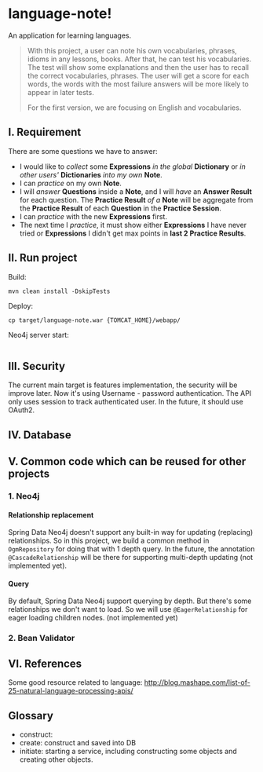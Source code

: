 language-note!
==============
An application for learning languages.

> With this project, a user can note his own vocabularies, phrases, idioms in any lessons, books.
> After that, he can test his vocabularies. The test will show some explanations and then the user has to recall the correct vocabularies, phrases.
> The user will get a score for each words, the words with the most failure answers will be more likely to appear in later tests.
> 
> For the first version, we are focusing on English and vocabularies.

## I. Requirement 
There are some questions we have to answer:

- I would like to _collect_ some **Expressions** _in the global_ **Dictionary** or _in other users'_ **Dictionaries** _into my own_ **Note**.
- I can _practice_ on my own **Note**.
- I will _answer_ **Questions** inside a **Note**, and I will _have_ an **Answer Result** for each question. The **Practice Result** _of a_ **Note** will be aggregate from the **Practice Result** of each **Question** in the **Practice Session**. 
- I can _practice_ with the new **Expressions** first.
- The next time I _practice_, it must show either **Expressions** I have never tried or **Expressions** I didn't get max points in **last 2 Practice Results**.

## II. Run project
Build:
```
mvn clean install -DskipTests
```

Deploy:
```
cp target/language-note.war {TOMCAT_HOME}/webapp/
```

Neo4j server start:
```
```

## III. Security
The current main target is features implementation, the security will be improve later.
Now it's using Username - password authentication. The API only uses session to track authenticated user.
In the future, it should use OAuth2.

## IV. Database

## V. Common code which can be reused for other projects
### 1. Neo4j
#### Relationship replacement
Spring Data Neo4j doesn't support any built-in way for updating (replacing) relationships.
So in this project, we build a common method in `OgmRepository` for doing that with 1 depth query.
In the future, the annotation `@CascadeRelationship` will be there for supporting multi-depth updating (not implemented yet).

#### Query
By default, Spring Data Neo4j support querying by depth. But there's some relationships we don't want to load.
So we will use ``@EagerRelationship`` for eager loading children nodes. (not implemented yet)

### 2. Bean Validator


## VI. References
Some good resource related to language:
http://blog.mashape.com/list-of-25-natural-language-processing-apis/

## Glossary
- construct:
- create: construct and saved into DB
- initiate: starting a service, including constructing some objects and creating other objects.


